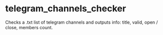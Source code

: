 # telegram_channels_checker
Checks a .txt list of telegram channels and outputs info: title, valid, open / close, members count.
